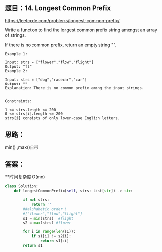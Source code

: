 ## 题目：14. Longest Common Prefix

https://leetcode.com/problems/longest-common-prefix/

Write a function to find the longest common prefix string amongst an array of strings.

If there is no common prefix, return an empty string "".
```
Example 1:

Input: strs = ["flower","flow","flight"]
Output: "fl"
Example 2:

Input: strs = ["dog","racecar","car"]
Output: ""
Explanation: There is no common prefix among the input strings.
 

Constraints:

1 <= strs.length <= 200
0 <= strs[i].length <= 200
strs[i] consists of only lower-case English letters.
```
## 思路：

min() ,max()自带

## 答案：
**时间复杂度 O(mn)
```python
class Solution:
    def longestCommonPrefix(self, strs: List[str]) -> str:
        
        if not strs: 
            return ''
		##alphabetic order !	
        #["flower","flow","flight"]
        s1 = min(strs)  #flight
        s2 = max(strs) #flower

        for i in range(len(s1)):
            if s1[i] != s2[i]:
                return s1[:i]
        return s1
```
